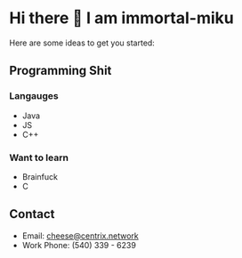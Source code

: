# Hi there 👋 I am immortal-miku 

<!--
**immortal-miku/immortal-miku** is a ✨ _special_ ✨ repository because its `README.md` (this file) appears on your GitHub profile.
!-->
Here are some ideas to get you started:

## Programming Shit

### Langauges
- Java
- JS
- C++
### Want to learn
- Brainfuck
- C

## Contact
- Email: cheese@centrix.network
- Work Phone: (540) 339 - 6239
